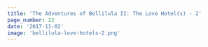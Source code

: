 ```yaml
---
title: 'The Adventures of Bellilula II: The Love Hotel(s) - 2'
page_number: 22
date: '2017-11-02'
image: 'bellilula-love-hotels-2.png'
---
```

